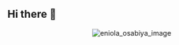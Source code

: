 ## Hi there 👋

<div align="center">
  
![eniola_osabiya_image](https://avatars2.githubusercontent.com/u/52782730?s=460&u=87a53cad4a3ff6734419f9e784ccef717bd35a9f&v=4)
<br>
</div>

<!--
**eni4sure/eni4sure** is a ✨ _special_ ✨ repository because its `README.md` (this file) appears on your GitHub profile.

Here are some ideas to get you started:

- 🔭 I’m currently working on ...
- 🌱 I’m currently learning ...
- 👯 I’m looking to collaborate on ...
- 🤔 I’m looking for help with ...
- 💬 Ask me about ...
- 📫 How to reach me: ...
- 😄 Pronouns: ...
- ⚡ Fun fact: ...
-->

